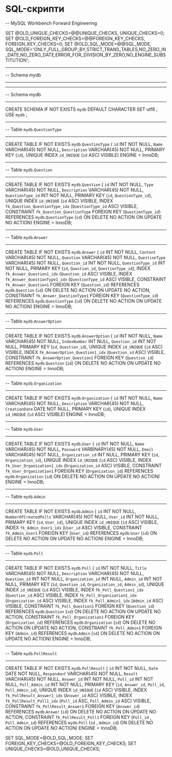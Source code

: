 # SQL-скрипти

-- MySQL Workbench Forward Engineering

SET @OLD_UNIQUE_CHECKS=@@UNIQUE_CHECKS, UNIQUE_CHECKS=0;
SET @OLD_FOREIGN_KEY_CHECKS=@@FOREIGN_KEY_CHECKS, FOREIGN_KEY_CHECKS=0;
SET @OLD_SQL_MODE=@@SQL_MODE, SQL_MODE='ONLY_FULL_GROUP_BY,STRICT_TRANS_TABLES,NO_ZERO_IN_DATE,NO_ZERO_DATE,ERROR_FOR_DIVISION_BY_ZERO,NO_ENGINE_SUBSTITUTION';

-- -----------------------------------------------------
-- Schema mydb
-- -----------------------------------------------------

-- -----------------------------------------------------
-- Schema mydb
-- -----------------------------------------------------
CREATE SCHEMA IF NOT EXISTS `mydb` DEFAULT CHARACTER SET utf8 ;
USE `mydb` ;

-- -----------------------------------------------------
-- Table `mydb`.`QuestionType`
-- -----------------------------------------------------
CREATE TABLE IF NOT EXISTS `mydb`.`QuestionType` (
  `id` INT NOT NULL,
  `Name` VARCHAR(45) NOT NULL,
  `Description` VARCHAR(45) NOT NULL,
  PRIMARY KEY (`id`),
  UNIQUE INDEX `id_UNIQUE` (`id` ASC) VISIBLE)
ENGINE = InnoDB;


-- -----------------------------------------------------
-- Table `mydb`.`Question`
-- -----------------------------------------------------
CREATE TABLE IF NOT EXISTS `mydb`.`Question` (
  `id` INT NOT NULL,
  `Type` VARCHAR(45) NOT NULL,
  `Description` VARCHAR(45) NOT NULL,
  `QuestionType_id` INT NOT NULL,
  PRIMARY KEY (`id`, `QuestionType_id`),
  UNIQUE INDEX `id_UNIQUE` (`id` ASC) VISIBLE,
  INDEX `fk_Question_QuestionType_idx` (`QuestionType_id` ASC) VISIBLE,
  CONSTRAINT `fk_Question_QuestionType`
    FOREIGN KEY (`QuestionType_id`)
    REFERENCES `mydb`.`QuestionType` (`id`)
    ON DELETE NO ACTION
    ON UPDATE NO ACTION)
ENGINE = InnoDB;


-- -----------------------------------------------------
-- Table `mydb`.`Answer`
-- -----------------------------------------------------
CREATE TABLE IF NOT EXISTS `mydb`.`Answer` (
  `id` INT NOT NULL,
  `Content` VARCHAR(45) NOT NULL,
  `Question` VARCHAR(45) NOT NULL,
  `QuestionType` VARCHAR(45) NOT NULL,
  `Question_id` INT NOT NULL,
  `QuestionType_id` INT NOT NULL,
  PRIMARY KEY (`id`, `Question_id`, `QuestionType_id`),
  INDEX `fk_Answer_Question1_idx` (`Question_id` ASC) VISIBLE,
  INDEX `fk_Answer_QuestionType1_idx` (`QuestionType_id` ASC) VISIBLE,
  CONSTRAINT `fk_Answer_Question1`
    FOREIGN KEY (`Question_id`)
    REFERENCES `mydb`.`Question` (`id`)
    ON DELETE NO ACTION
    ON UPDATE NO ACTION,
  CONSTRAINT `fk_Answer_QuestionType1`
    FOREIGN KEY (`QuestionType_id`)
    REFERENCES `mydb`.`QuestionType` (`id`)
    ON DELETE NO ACTION
    ON UPDATE NO ACTION)
ENGINE = InnoDB;


-- -----------------------------------------------------
-- Table `mydb`.`AnswerOption`
-- -----------------------------------------------------
CREATE TABLE IF NOT EXISTS `mydb`.`AnswerOption` (
  `id` INT NOT NULL,
  `Name` VARCHAR(45) NOT NULL,
  `IndexNumber` INT NULL,
  `Question_id` INT NOT NULL,
  PRIMARY KEY (`id`, `Question_id`),
  UNIQUE INDEX `id_UNIQUE` (`id` ASC) VISIBLE,
  INDEX `fk_AnswerOption_Question1_idx` (`Question_id` ASC) VISIBLE,
  CONSTRAINT `fk_AnswerOption_Question1`
    FOREIGN KEY (`Question_id`)
    REFERENCES `mydb`.`Question` (`id`)
    ON DELETE NO ACTION
    ON UPDATE NO ACTION)
ENGINE = InnoDB;


-- -----------------------------------------------------
-- Table `mydb`.`Organization`
-- -----------------------------------------------------
CREATE TABLE IF NOT EXISTS `mydb`.`Organization` (
  `id` INT NOT NULL,
  `Name` VARCHAR(45) NOT NULL,
  `Description` VARCHAR(45) NOT NULL,
  `CreationDate` DATE NOT NULL,
  PRIMARY KEY (`id`),
  UNIQUE INDEX `id_UNIQUE` (`id` ASC) VISIBLE)
ENGINE = InnoDB;


-- -----------------------------------------------------
-- Table `mydb`.`User`
-- -----------------------------------------------------
CREATE TABLE IF NOT EXISTS `mydb`.`User` (
  `id` INT NOT NULL,
  `Name` VARCHAR(45) NOT NULL,
  `Password` VARBINARY(45) NOT NULL,
  `Email` VARCHAR(45) NOT NULL,
  `Organization_id` INT NULL,
  PRIMARY KEY (`id`, `Organization_id`),
  UNIQUE INDEX `id_UNIQUE` (`id` ASC) VISIBLE,
  INDEX `fk_User_Organization1_idx` (`Organization_id` ASC) VISIBLE,
  CONSTRAINT `fk_User_Organization1`
    FOREIGN KEY (`Organization_id`)
    REFERENCES `mydb`.`Organization` (`id`)
    ON DELETE NO ACTION
    ON UPDATE NO ACTION)
ENGINE = InnoDB;


-- -----------------------------------------------------
-- Table `mydb`.`Admin`
-- -----------------------------------------------------
CREATE TABLE IF NOT EXISTS `mydb`.`Admin` (
  `id` INT NOT NULL,
  `NumberOfCreatedPolls` VARCHAR(45) NOT NULL,
  `User_id` INT NOT NULL,
  PRIMARY KEY (`id`, `User_id`),
  UNIQUE INDEX `id_UNIQUE` (`id` ASC) VISIBLE,
  INDEX `fk_Admin_User1_idx` (`User_id` ASC) VISIBLE,
  CONSTRAINT `fk_Admin_User1`
    FOREIGN KEY (`User_id`)
    REFERENCES `mydb`.`User` (`id`)
    ON DELETE NO ACTION
    ON UPDATE NO ACTION)
ENGINE = InnoDB;


-- -----------------------------------------------------
-- Table `mydb`.`Poll`
-- -----------------------------------------------------
CREATE TABLE IF NOT EXISTS `mydb`.`Poll` (
  `id` INT NOT NULL,
  `Title` VARCHAR(45) NOT NULL,
  `Description` VARCHAR(45) NOT NULL,
  `Question_id` INT NOT NULL,
  `Organization_id` INT NULL,
  `Admin_id` INT NOT NULL,
  PRIMARY KEY (`id`, `Question_id`, `Organization_id`, `Admin_id`),
  UNIQUE INDEX `id_UNIQUE` (`id` ASC) VISIBLE,
  INDEX `fk_Poll_Question1_idx` (`Question_id` ASC) VISIBLE,
  INDEX `fk_Poll_Organization1_idx` (`Organization_id` ASC) VISIBLE,
  INDEX `fk_Poll_Admin1_idx` (`Admin_id` ASC) VISIBLE,
  CONSTRAINT `fk_Poll_Question1`
    FOREIGN KEY (`Question_id`)
    REFERENCES `mydb`.`Question` (`id`)
    ON DELETE NO ACTION
    ON UPDATE NO ACTION,
  CONSTRAINT `fk_Poll_Organization1`
    FOREIGN KEY (`Organization_id`)
    REFERENCES `mydb`.`Organization` (`id`)
    ON DELETE NO ACTION
    ON UPDATE NO ACTION,
  CONSTRAINT `fk_Poll_Admin1`
    FOREIGN KEY (`Admin_id`)
    REFERENCES `mydb`.`Admin` (`id`)
    ON DELETE NO ACTION
    ON UPDATE NO ACTION)
ENGINE = InnoDB;


-- -----------------------------------------------------
-- Table `mydb`.`PollResult`
-- -----------------------------------------------------
CREATE TABLE IF NOT EXISTS `mydb`.`PollResult` (
  `id` INT NOT NULL,
  `Date` DATE NOT NULL,
  `Respondent` VARCHAR(45) NOT NULL,
  `Result` VARCHAR(45) NOT NULL,
  `Answer_id` INT NOT NULL,
  `Poll_id` INT NOT NULL,
  `Poll_Admin_id` INT NOT NULL,
  PRIMARY KEY (`id`, `Answer_id`, `Poll_id`, `Poll_Admin_id`),
  UNIQUE INDEX `id_UNIQUE` (`id` ASC) VISIBLE,
  INDEX `fk_PollResult_Answer1_idx` (`Answer_id` ASC) VISIBLE,
  INDEX `fk_PollResult_Poll1_idx` (`Poll_id` ASC, `Poll_Admin_id` ASC) VISIBLE,
  CONSTRAINT `fk_PollResult_Answer1`
    FOREIGN KEY (`Answer_id`)
    REFERENCES `mydb`.`Answer` (`id`)
    ON DELETE NO ACTION
    ON UPDATE NO ACTION,
  CONSTRAINT `fk_PollResult_Poll1`
    FOREIGN KEY (`Poll_id` , `Poll_Admin_id`)
    REFERENCES `mydb`.`Poll` (`id` , `Admin_id`)
    ON DELETE NO ACTION
    ON UPDATE NO ACTION)
ENGINE = InnoDB;


SET SQL_MODE=@OLD_SQL_MODE;
SET FOREIGN_KEY_CHECKS=@OLD_FOREIGN_KEY_CHECKS;
SET UNIQUE_CHECKS=@OLD_UNIQUE_CHECKS;